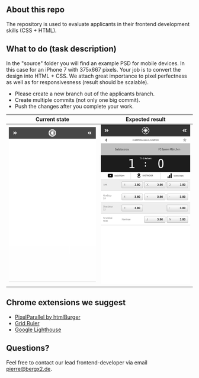 ## About this repo

The repository is used to evaluate applicants in their frontend development skills (CSS + HTML).


## What to do (task description)

In the "source" folder you will find an example PSD for mobile devices. In this case for an iPhone 7 with 375x667 pixels. Your job is to convert the design into HTML + CSS. We attach great importance to pixel perfectness as well as for responsivesness (result should be scalable).

- Please create a new branch out of the applicants branch. 
- Create multiple commits (not only one big commit).
- Push the changes after you complete your work.


<table width="100%" cellpadding="0" cellspacing="0" border="0">
	<thead>
		<tr>
			<th>Current state</th>
			<th>Expected result</th>
		</tr>
	</thead>
	<tr>
		<td align="center">
			<img src="https://github.com/Bergx2/css-eval/raw/master/sources/current-state.png" />
		</td>
		<td>
			<img src="https://github.com/Bergx2/css-eval/raw/master/sources/expected-result.jpg" />
		</td>
	</tr>
</table>



## Chrome extensions we suggest

- [PixelParallel by htmlBurger](https://chrome.google.com/webstore/detail/pixelparallel-by-htmlburg/iffnoibnepbcloaaagchjonfplimpkob)
- [Grid Ruler](https://chrome.google.com/webstore/detail/grid-ruler/joadogiaiabhmggdifljlpkclnpfncmj)
- [Google Lighthouse](https://chrome.google.com/webstore/detail/lighthouse/blipmdconlkpinefehnmjammfjpmpbjk)


## Questions?

Feel free to contact our lead frontend-developer via email [pierre@bergx2.de](mailto:pierre@bergx2.de).	